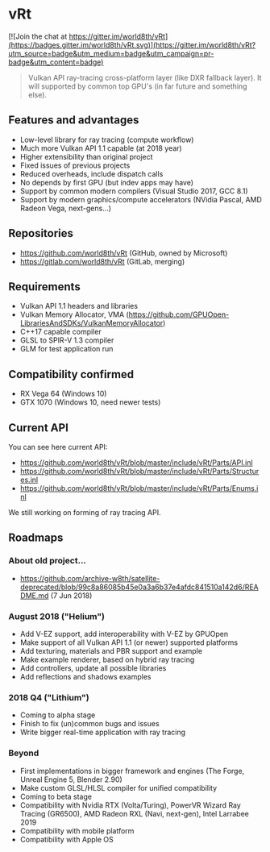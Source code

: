 # vRt

[![Join the chat at https://gitter.im/world8th/vRt](https://badges.gitter.im/world8th/vRt.svg)](https://gitter.im/world8th/vRt?utm_source=badge&utm_medium=badge&utm_campaign=pr-badge&utm_content=badge)

> Vulkan API ray-tracing cross-platform layer (like DXR fallback layer). It will supported by common top GPU's (in far future and something else).

## Features and advantages

- Low-level library for ray tracing (compute workflow)
- Much more Vulkan API 1.1 capable (at 2018 year)
- Higher extensibility than original project
- Fixed issues of previous projects
- Reduced overheads, include dispatch calls
- No depends by first GPU (but indev apps may have)
- Support by common modern compilers (Visual Studio 2017, GCC 8.1)
- Support by modern graphics/compute accelerators (NVidia Pascal, AMD Radeon Vega, next-gens...)

## Repositories

- https://github.com/world8th/vRt (GitHub, owned by Microsoft)
- https://gitlab.com/world8th/vRt (GitLab, merging)

## Requirements

- Vulkan API 1.1 headers and libraries
- Vulkan Memory Allocator, VMA (https://github.com/GPUOpen-LibrariesAndSDKs/VulkanMemoryAllocator)
- C++17 capable compiler
- GLSL to SPIR-V 1.3 compiler
- GLM for test application run

## Compatibility confirmed

- RX Vega 64 (Windows 10)
- GTX 1070 (Windows 10, need newer tests)

## Current API

You can see here current API:

- https://github.com/world8th/vRt/blob/master/include/vRt/Parts/API.inl
- https://github.com/world8th/vRt/blob/master/include/vRt/Parts/Structures.inl
- https://github.com/world8th/vRt/blob/master/include/vRt/Parts/Enums.inl

We still working on forming of ray tracing API.

## Roadmaps

### About old project... 

- https://github.com/archive-w8th/satellite-deprecated/blob/99c8a86085b45e0a3a6b37e4afdc841510a142d6/README.md (7 Jun 2018)

### August 2018 ("Helium")

- Add V-EZ support, add interoperability with V-EZ by GPUOpen
- Make support of all Vulkan API 1.1 (or newer) supported platforms
- Add texturing, materials and PBR support and example
- Make example renderer, based on hybrid ray tracing
- Add controllers, update all possible libraries
- Add reflections and shadows examples

### 2018 Q4 ("Lithium")

- Coming to alpha stage
- Finish to fix (un)common bugs and issues
- Write bigger real-time application with ray tracing

### Beyond

- First implementations in bigger framework and engines (The Forge, Unreal Engine 5, Blender 2.90)
- Make custom GLSL/HLSL compiler for unified compatibility 
- Coming to beta stage
- Compatibility with Nvidia RTX (Volta/Turing), PowerVR Wizard Ray Tracing (GR6500), AMD Radeon RXL (Navi, next-gen), Intel Larrabee 2019
- Compatibility with mobile platform
- Compatibility with Apple OS
